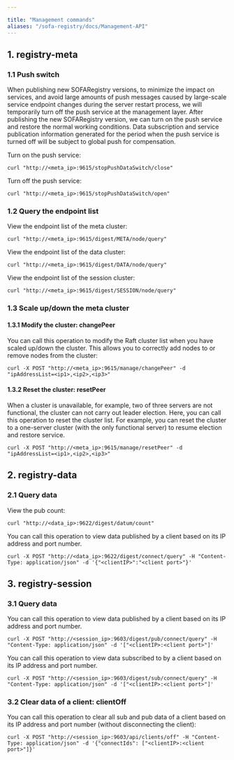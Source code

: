 ```yaml
---

title: "Management commands"
aliases: "/sofa-registry/docs/Management-API"
---
```


## 1. registry-meta

### 1.1 Push switch

When publishing new SOFARegistry versions, to minimize the impact on services, and avoid large amounts of push messages caused by large-scale service endpoint changes during the server restart process, we will temporarily turn off the push service at the management layer. After publishing the new SOFARegistry version, we can turn on the push service and restore the normal working conditions. Data subscription and service publication information generated for the period when the push service is turned off will be subject to global push for compensation.

Turn on the push service:

```shell
curl "http://<meta_ip>:9615/stopPushDataSwitch/close"
```

Turn off the push service:

```shell
curl "http://<meta_ip>:9615/stopPushDataSwitch/open"
```

### 1.2 Query the endpoint list

View the endpoint list of the meta cluster:

```shell
curl "http://<meta_ip>:9615/digest/META/node/query"
```

View the endpoint list of the data cluster:

```shell
curl "http://<meta_ip>:9615/digest/DATA/node/query"
```

View the endpoint list of the session cluster:

```shell
curl "http://<meta_ip>:9615/digest/SESSION/node/query"
```

### 1.3 Scale up/down the meta cluster

#### 1.3.1 Modify the cluster: changePeer

You can call this operation to modify the Raft cluster list when you have scaled up/down the cluster. This allows you to correctly add nodes to or remove nodes from the cluster:

```shell
curl -X POST "http://<meta_ip>:9615/manage/changePeer" -d "ipAddressList=<ip1>,<ip2>,<ip3>"
```

#### 1.3.2 Reset the cluster: resetPeer

When a cluster is unavailable, for example, two of three servers are not functional, the cluster can not carry out leader election. Here, you can call this operation to reset the cluster list. For example, you can reset the cluster to a one-server cluster (with the only functional server) to resume election and restore service.

```shell
curl -X POST "http://<meta_ip>:9615/manage/resetPeer" -d "ipAddressList=<ip1>,<ip2>,<ip3>"
```

## 2. registry-data

### 2.1 Query data

View the pub count:

```shell
curl "http://<data_ip>:9622/digest/datum/count"
```

You can call this operation to view data published by a client based on its IP address and port number.

```shell
curl -X POST "http://<data_ip>:9622/digest/connect/query" -H "Content-Type: application/json" -d '{"<clientIP>":"<client port>"}'
```

## 3. registry-session

### 3.1 Query data

You can call this operation to view data published by a client based on its IP address and port number.

```shell
curl -X POST "http://<session_ip>:9603/digest/pub/connect/query" -H "Content-Type: application/json" -d '["<clientIP>:<client port>"]'
```

You can call this operation to view data subscribed to by a client based on its IP address and port number.

```shell
curl -X POST "http://<session_ip>:9603/digest/sub/connect/query" -H "Content-Type: application/json" -d '["<clientIP>:<client port>"]'
```

### 3.2 Clear data of a client: clientOff

You can call this operation to clear all sub and pub data of a client based on its IP address and port number (without disconnecting the client):

```shell
curl -X POST "http://<session_ip>:9603/api/clients/off" -H "Content-Type: application/json" -d '{"connectIds": ["<clientIP>:<client port>"]}'
```

